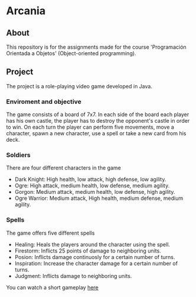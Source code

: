 # Arcania

## About
This repository is for the assignments made for the course 'Programación Orientada a Objetos' (Object-oriented programming).

## Project

The project is a role-playing video game developed in Java.

### Enviroment and objective

The game consists of a board of 7x7. In each side of the board each player has his own castle, the player has to destroy the opponent's castle in order to win.
On each turn the player can perform five movements, move a character, spawn a new character, use a spell or take a new card from his deck.

### Soldiers
There are four different characters in the game

* Dark Knight: High health, low attack, high defense, low agility.
* Ogre: High attack, medium health, low defense, medium agility.
* Gorgon: Medium attack, medium health, low defense, high agility.
* Ogre Warrior: Medium attack, High health, medium defense, medium agility.

### Spells
The game offers five different spells

* Healing: Heals the players around the character using the spell.
* Firestorm: Inflicts 25 points of damage to neighboring units.
* Posion: Inflicts damage continuosly for a certain number of turns.
* Inspiration: Increase the character damage for a certain number of turns.
* Judgment: Inflicts damage to neighboring units.

You can watch a short gameplay [here](https://youtu.be/Bc6GQ3W_XSw)
